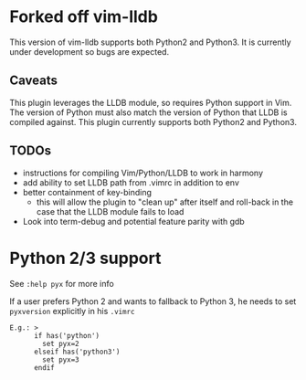 # Forked off vim-lldb

This version of vim-lldb supports both Python2 and Python3. It is currently
under development so bugs are expected.

## Caveats

This plugin leverages the LLDB module, so requires Python support in Vim. The version of Python must also match the version of Python that LLDB is compiled against. This plugin currently supports both Python2 and Python3.

## TODOs

* instructions for compiling Vim/Python/LLDB to work in harmony
* add ability to set LLDB path from .vimrc in addition to env
* better containment of key-binding
  * this will allow the plugin to "clean up" after itself and roll-back in the case that the LLDB module fails to load
* Look into term-debug and potential feature parity with gdb


# Python 2/3 support

  See `:help pyx` for more info


  If a user prefers Python 2 and wants to fallback to Python 3, he needs to set `pyxversion` explicitly in his `.vimrc`

    E.g.: >
          if has('python')
            set pyx=2
          elseif has('python3')
            set pyx=3
          endif
